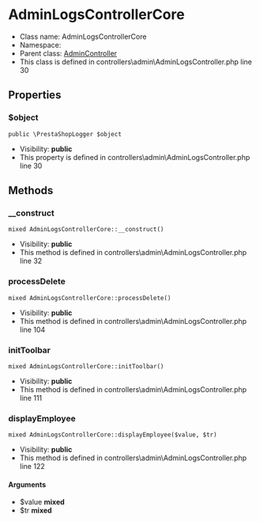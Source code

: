 AdminLogsControllerCore
===============






* Class name: AdminLogsControllerCore
* Namespace: 
* Parent class: [AdminController](AdminControllerCore)
* This class is defined in controllers\admin\AdminLogsController.php line 30





Properties
----------


### $object

    public \PrestaShopLogger $object





* Visibility: **public**
* This property is defined in controllers\admin\AdminLogsController.php line 30


Methods
-------


### __construct

    mixed AdminLogsControllerCore::__construct()





* Visibility: **public**
* This method is defined in controllers\admin\AdminLogsController.php line 32




### processDelete

    mixed AdminLogsControllerCore::processDelete()





* Visibility: **public**
* This method is defined in controllers\admin\AdminLogsController.php line 104




### initToolbar

    mixed AdminLogsControllerCore::initToolbar()





* Visibility: **public**
* This method is defined in controllers\admin\AdminLogsController.php line 111




### displayEmployee

    mixed AdminLogsControllerCore::displayEmployee($value, $tr)





* Visibility: **public**
* This method is defined in controllers\admin\AdminLogsController.php line 122


#### Arguments
* $value **mixed**
* $tr **mixed**


